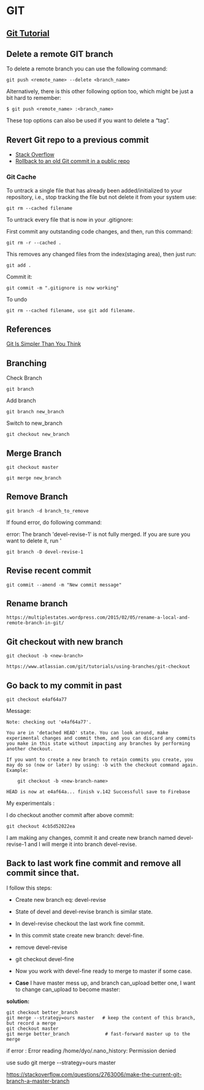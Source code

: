 # GIT

## [Git Tutorial](https://git-scm.com/docs/gittutorial)

## Delete a remote GIT branch

To delete a remote branch you can use the following command:

	git push <remote_name> --delete <branch_name>

Alternatively, there is this other following option too, which might be just a bit hard to remember:

	$ git push <remote_name> :<branch_name>

These top options can also be used if you want to delete a “tag”.

## Revert Git repo to a previous commit

* [Stack Overflow](http://stackoverflow.com/questions/4114095/revert-git-repo-to-a-previous-commit)
* [Rollback to an old Git commit in a public repo](http://stackoverflow.com/questions/2007662/rollback-to-an-old-git-commit-in-a-public-repo)

### Git Cache

To untrack a single file that has already been added/initialized to your repository, i.e., stop tracking the file but not delete it from your system use:

	git rm --cached filename

To untrack every file that is now in your .gitignore:

First commit any outstanding code changes, and then, run this command:

	git rm -r --cached .

This removes any changed files from the index(staging area), then just run:

	git add .

Commit it:

	git commit -m ".gitignore is now working"

To undo

	git rm --cached filename, use git add filename.


## References

[Git Is Simpler Than You Think](http://nfarina.com/post/9868516270/git-is-simpler)

## Branching

Check Branch

	git branch

Add branch

	git branch new_branch

Switch to new_branch

	git checkout new_branch

## Merge Branch

	git checkout master

	git merge new_branch

## Remove Branch

	git branch -d branch_to_remove

If found error, do following command:

error: The branch 'devel-revise-1' is not fully merged. If you are sure you want to delete it, run '

	git branch -D devel-revise-1

## Revise recent commit

	git commit --amend -m "New commit message"

## Rename branch

	https://multiplestates.wordpress.com/2015/02/05/rename-a-local-and-remote-branch-in-git/


## Git checkout with new branch

	git checkout -b <new-branch>

	https://www.atlassian.com/git/tutorials/using-branches/git-checkout



## Go back to my commit in past

	git checkout e4af64a77

Message:

	Note: checking out 'e4af64a77'.

	You are in 'detached HEAD' state. You can look around, make experimental changes and commit them, and you can discard any commits you make in this state without impacting any branches by performing another checkout.

	If you want to create a new branch to retain commits you create, you may do so (now or later) by using: -b with the checkout command again. Example:

		git checkout -b <new-branch-name>

	HEAD is now at e4af64a... finish v.142 Successfull save to Firebase 	

My experimentals :

I do checkout another commit after above commit:

	git checkout 4cb5d52022ea

I am making any changes, commit it and create new branch named devel-revise-1 and I will merge it into branch devel-revise.

## Back to last work fine commit and remove all commit since that.

I follow this steps:

* Create new branch eq: devel-revise

* State of devel and devel-revise branch is similar state.

* In devel-revise checkout the last work fine commit.

* In this commit state create new branch: devel-fine.

* remove devel-revise

* git checkout devel-fine

* Now you work with devel-fine ready to merge to master if some case.

* **Case** I have master mess up, and branch can_upload better one, I want to change can_upload to become master:

**solution:**

	git checkout better_branch
	git merge --strategy=ours master   # keep the content of this branch, but record a merge
	git checkout master
	git merge better_branch             # fast-forward master up to the merge

if error : Error reading /home/dyo/.nano_history: Permission denied

use sudo git merge --strategy=ours master

https://stackoverflow.com/questions/2763006/make-the-current-git-branch-a-master-branch
